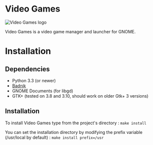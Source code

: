 Video Games
===========

![Video Games logo](https://raw.github.com/Kekun/video-games/master/icons/hicolor/256x256/apps/badnik.png "Video Games logo")

Video Games is a video game manager and launcher for GNOME.

Installation
============

Dependencies
------------

- Python 3.3 (or newer)
- [Badnik](https://github.com/Kekun/badnik)
- GNOME Documents (for libgd)
- GTK+ (tested on 3.8 and 3.10, should work on older Gtk+ 3 versions)

Installation
------------

To install Video Games type from the project's directory :
`make install`

You can set the installation directory by modifying the prefix variable (/usr/local by default) :
`make install prefix=/usr`


